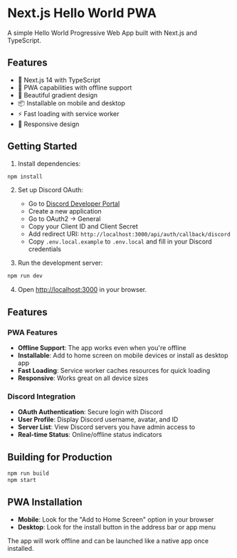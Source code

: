 # Next.js Hello World PWA

A simple Hello World Progressive Web App built with Next.js and TypeScript.

## Features

- 🚀 Next.js 14 with TypeScript
- 📱 PWA capabilities with offline support
- 🎨 Beautiful gradient design
- 📦 Installable on mobile and desktop
- ⚡ Fast loading with service worker
- 📱 Responsive design

## Getting Started

1. Install dependencies:
```bash
npm install
```

2. Set up Discord OAuth:
   - Go to [Discord Developer Portal](https://discord.com/developers/applications)
   - Create a new application
   - Go to OAuth2 → General
   - Copy your Client ID and Client Secret
   - Add redirect URI: `http://localhost:3000/api/auth/callback/discord`
   - Copy `.env.local.example` to `.env.local` and fill in your Discord credentials

3. Run the development server:
```bash
npm run dev
```

4. Open [http://localhost:3000](http://localhost:3000) in your browser.

## Features

### PWA Features
- **Offline Support**: The app works even when you're offline
- **Installable**: Add to home screen on mobile devices or install as desktop app
- **Fast Loading**: Service worker caches resources for quick loading
- **Responsive**: Works great on all device sizes

### Discord Integration
- **OAuth Authentication**: Secure login with Discord
- **User Profile**: Display Discord username, avatar, and ID
- **Server List**: View Discord servers you have admin access to
- **Real-time Status**: Online/offline status indicators

## Building for Production

```bash
npm run build
npm start
```

## PWA Installation

- **Mobile**: Look for the "Add to Home Screen" option in your browser
- **Desktop**: Look for the install button in the address bar or app menu

The app will work offline and can be launched like a native app once installed.
